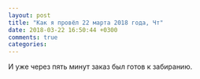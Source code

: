 ```yaml
---
layout: post
title: "Как я провёл 22 марта 2018 года, Чт"
date: 2018-03-22 16:50:44 +0300
comments: true
categories: 
---
```



И уже через пять минут заказ был готов к забиранию.